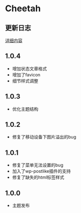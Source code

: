 # Cheetah

## 更新日志
[详细内容](https://fatesinger.com/76152)

## 1.0.4
+ 增加状态文章格式
+ 增加了favicon
+ 细节样式调整

## 1.0.3
+ 优化主题结构

## 1.0.2
+ 修复了移动设备下图片溢出的bug

## 1.0.1
+ 修复了菜单无法设置的bug
+ 加入了wp-postlike插件的支持
+ 修复了缺失的html标签样式

## 1.0.0

+ 主题发布